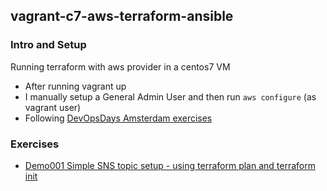 ## vagrant-c7-aws-terraform-ansible

### Intro and Setup

Running terraform with aws provider in a centos7 VM
* After running vagrant up
* I manually setup a General Admin User and then run `aws configure` (as vagrant user)
* Following [DevOpsDays Amsterdam exercises](https://gitlab.com/mvandongen/tfworks)

### Exercises

* [Demo001 Simple SNS topic setup - using terraform plan and terraform init](docs/Demo001-Simple-SNS-topic-setup.md)



